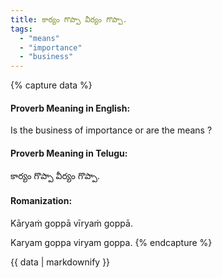 ```yaml
---
title: కార్యం గొప్పా వీర్యం గొప్పా.
tags:
  - "means"
  - "importance"
  - "business"
---
```


{% capture data %}
#### Proverb Meaning in English:
Is the business of importance or are the means ?

#### Proverb Meaning in Telugu:
కార్యం గొప్పా వీర్యం గొప్పా.

#### Romanization:
Kāryaṁ goppā vīryaṁ goppā.

Karyam goppa viryam goppa.
{% endcapture %}

{{ data | markdownify }}

